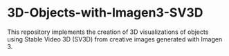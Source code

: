 # 3D-Objects-with-Imagen3-SV3D
This repository implements the creation of 3D visualizations of objects using Stable Video 3D (SV3D) from creative images generated with Imagen 3.
